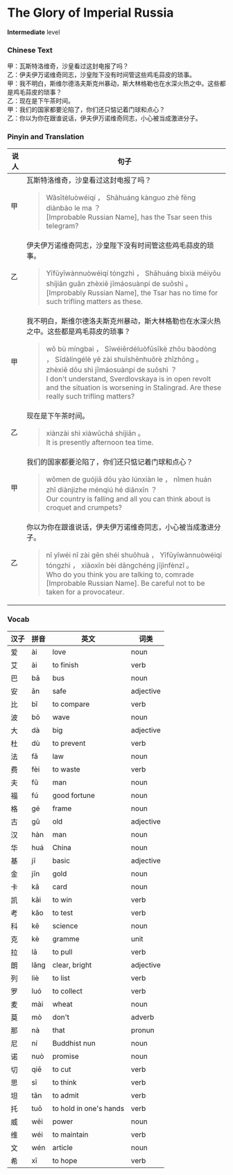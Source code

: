 # The Glory of Imperial Russia
**Intermediate** level
### Chinese Text
甲：瓦斯特洛维奇，沙皇看过这封电报了吗？<br />乙：伊夫伊万诺维奇同志，沙皇陛下没有时间管这些鸡毛蒜皮的琐事。<br />甲：我不明白，斯维尔德洛夫斯克州暴动，斯大林格勒也在水深火热之中。这些都是鸡毛蒜皮的琐事？<br />乙：现在是下午茶时间。<br />甲：我们的国家都要沦陷了，你们还只惦记着门球和点心？<br />乙：你以为你在跟谁说话，伊夫伊万诺维奇同志，小心被当成激进分子。

### Pinyin and Translation
|说人|句子|
|----|----|
|甲|瓦斯特洛维奇，沙皇看过这封电报了吗？<blockquote>Wǎsītèluòwéiqí ， Shāhuáng kànguo zhè fēng diànbào le ma ？<br />[Improbable Russian Name], has the Tsar seen this telegram?</blockquote>|
|乙|伊夫伊万诺维奇同志，沙皇陛下没有时间管这些鸡毛蒜皮的琐事。<blockquote>Yīfūyīwànnuòwéiqí tóngzhì ， Shāhuáng bìxià méiyǒu shíjiān guǎn zhèxiē jīmáosuànpí de suǒshì 。<br />[Improbably Russian Name], the Tsar has no time for such trifling matters as these.</blockquote>|
|甲|我不明白，斯维尔德洛夫斯克州暴动，斯大林格勒也在水深火热之中。这些都是鸡毛蒜皮的琐事？<blockquote>wǒ bù míngbai ， Sīwéiěrdéluòfūsīkè zhōu bàodòng ， Sīdàlíngélè yě zài shuǐshēnhuǒrè zhīzhōng 。 zhèxiē dōu shì jīmáosuànpí de suǒshì ？<br />I don't understand, Sverdlovskaya is in open revolt and the situation is worsening in Stalingrad. Are these really such trifling matters?</blockquote>|
|乙|现在是下午茶时间。<blockquote>xiànzài shì xiàwǔchá shíjiān 。<br />It is presently afternoon tea time.</blockquote>|
|甲|我们的国家都要沦陷了，你们还只惦记着门球和点心？<blockquote>wǒmen de guójiā dōu yào lúnxiàn le ， nǐmen huán zhǐ diànjizhe ménqiú hé diǎnxīn ？<br />Our country is falling and all you can think about is croquet and crumpets?</blockquote>|
|乙|你以为你在跟谁说话，伊夫伊万诺维奇同志，小心被当成激进分子。<blockquote>nǐ yǐwéi nǐ zài gēn shéi shuōhuà ， Yīfūyīwànnuòwéiqí tóngzhì ， xiǎoxīn bèi dāngchéng jījìnfènzǐ 。<br />Who do you think you are talking to, comrade [Improbable Russian Name]. Be careful not to be taken for a provocateur.</blockquote>|
### Vocab
|汉子|拼音|英文|词类|
|----|----|----|----|
|爱|ài|love|noun|
|艾|ài|to finish|verb|
|巴|bā|bus|noun|
|安|ān|safe|adjective|
|比|bǐ|to compare|verb|
|波|bō|wave|noun|
|大|dà|big|adjective|
|杜|dù|to prevent|verb|
|法|fǎ|law|noun|
|费|fèi|to waste|verb|
|夫|fū|man|noun|
|福|fú|good fortune|noun|
|格|gé|frame|noun|
|古|gǔ|old|adjective|
|汉|hàn|man|noun|
|华|huá|China|noun|
|基|jī|basic|adjective|
|金|jīn|gold|noun|
|卡|kǎ|card|noun|
|凯|kǎi|to win|verb|
|考|kǎo|to test|verb|
|科|kē|science|noun|
|克|kè|gramme|unit|
|拉|lā|to pull|verb|
|朗|lǎng|clear, bright|adjective|
|列|liè|to list|verb|
|罗|luó|to collect|verb|
|麦|mài|wheat|noun|
|莫|mò|don't|adverb|
|那|nà|that|pronun|
|尼|ní|Buddhist nun|noun|
|诺|nuò|promise|noun|
|切|qiē|to cut|verb|
|思|sī|to think|verb|
|坦|tǎn|to admit|verb|
|托|tuō|to hold in one's hands|verb|
|威|wēi|power|noun|
|维|wéi|to maintain|verb|
|文|wén|article|noun|
|希|xī|to hope|verb|